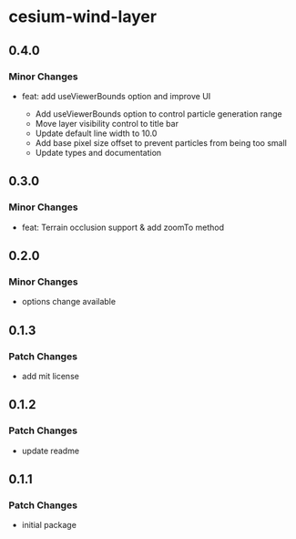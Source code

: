 # cesium-wind-layer

## 0.4.0

### Minor Changes

- feat: add useViewerBounds option and improve UI

  - Add useViewerBounds option to control particle generation range
  - Move layer visibility control to title bar
  - Update default line width to 10.0
  - Add base pixel size offset to prevent particles from being too small
  - Update types and documentation

## 0.3.0

### Minor Changes

- feat: Terrain occlusion support & add zoomTo method

## 0.2.0

### Minor Changes

- options change available

## 0.1.3

### Patch Changes

- add mit license

## 0.1.2

### Patch Changes

- update readme

## 0.1.1

### Patch Changes

- initial package
